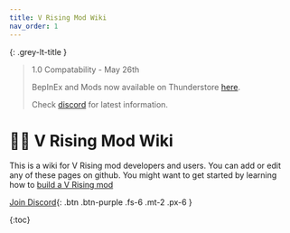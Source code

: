 ```yaml
---
title: V Rising Mod Wiki
nav_order: 1
---
```


{: .grey-lt-title }
> 1.0 Compatability - May 26th
>
> BepInEx and Mods now available on Thunderstore [here](https://thunderstore.io/c/v-rising/p/BepInEx/BepInExPack_V_Rising/).
>
> Check [discord](https://vrisingmods.com/discord) for latest information.

# 🧛‍♂️ V Rising Mod Wiki
This is a wiki for V Rising mod developers and users. You can add or edit any of these pages on github. You might want to get started by learning how to [build a V Rising mod](/dev/#how-to-make-a-vrising-mod)

[Join Discord](https://vrisingmods.com/discord){: .btn .btn-purple .fs-6 .mt-2 .px-6 }

{:toc}
